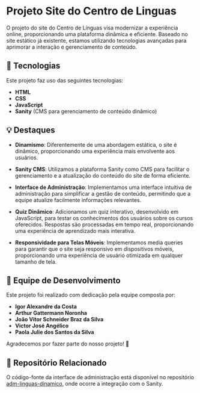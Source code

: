 # Projeto Site do Centro de Linguas

O projeto do site do Centro de Línguas visa modernizar a experiência online, proporcionando uma plataforma dinâmica e eficiente. Baseado no site estático já existente, estamos utilizando tecnologias avançadas para aprimorar a interação e gerenciamento de conteúdo.

## 🚀 Tecnologias

Este projeto faz uso das seguintes tecnologias:

- **HTML**
- **CSS**
- **JavaScript**
- **Sanity** (CMS para gerenciamento de conteúdo dinâmico)

## 💡 Destaques

- **Dinamismo**: Diferentemente de uma abordagem estática, o site é dinâmico, proporcionando uma experiência mais envolvente aos usuários.

- **Sanity CMS**: Utilizamos a plataforma Sanity como CMS para facilitar o gerenciamento e a atualização do conteúdo do site de forma eficiente.

- **Interface de Administração**: Implementamos uma interface intuitiva de administração para simplificar a gestão de conteúdo, permitindo que a equipe atualize facilmente informações relevantes.

- **Quiz Dinâmico**: Adicionamos um quiz interativo, desenvolvido em JavaScript, para testar os conhecimentos dos usuários sobre os cursos oferecidos. Respostas são processadas em tempo real, proporcionando uma experiência de aprendizado mais interativa.

- **Responsividade para Telas Móveis**: Implementamos media queries para garantir que o site seja responsivo em dispositivos móveis, proporcionando uma experiência de usuário otimizada em qualquer tamanho de tela.

## 👥 Equipe de Desenvolvimento

Este projeto foi realizado com dedicação pela equipe composta por:

- **Igor Alexandre da Costa**
- **Arthur Gattermann Noronha**
- **João Vitor Schneider Braz da Silva**
- **Victor José Angélico**
- **Paola Julie dos Santos da Silva**

Agradecemos por fazer parte do nosso projeto! 🌟

## 🔗 Repositório Relacionado

O código-fonte da interface de administração está disponível no repositório [adm-linguas-dinamico](https://github.com/igorggwp/adm-linguas-dinamico), onde ocorre a integração com o Sanity.
